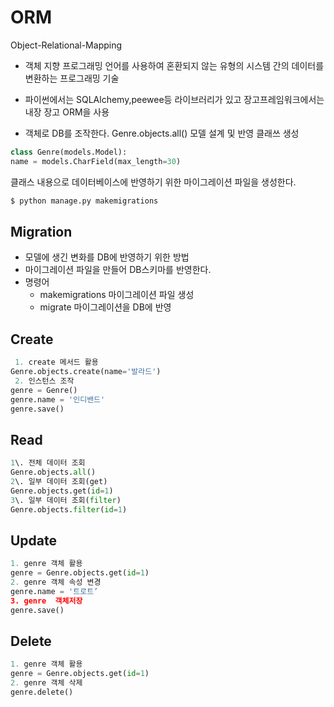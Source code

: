 # ORM

   Object-Relational-Mapping
   - 객체 지향 프로그래밍 언어를 사용하여 혼환되지 않는 유형의 시스템 간의 데이터를 변환하는 프로그래밍 기술
   - 파이썬에서는 SQLAlchemy,peewee등 라이브러리가 있고
   장고프레임워크에서는 내장 장고 ORM을 사용
   
   - 객체로 DB를 조작한다.
   Genre.objects.all()
  모델 설계 및 반영
  클래쓰 생성 
  ```sql
class Genre(models.Model):
name = models.CharField(max_length=30)
```
클래스 내용으로 데이터베이스에 반영하기 위한 마이그레이션 파일을 생성한다.
```bash
$ python manage.py makemigrations
```
##  Migration
- 모델에 생긴 변화를 DB에 반영하기 위한 방법
- 마이그레이션 파일을 만들어 DB스키마를 반영한다.
- 명령어
    - makemigrations 마이그레이션 파일 생성
    - migrate 마이그레이션을 DB에 반영

## Create
```python
 1. create 메서드 활용
Genre.objects.create(name='발라드')
 2. 인스턴스 조작
genre = Genre()
genre.name = '인디밴드'
genre.save()
```

## Read
```python
1\. 전체 데이터 조회 
Genre.objects.all()
2\. 일부 데이터 조회(get)
Genre.objects.get(id=1)
3\. 일부 데이터 조회(filter)
Genre.objects.filter(id=1)
```

## Update
```python
1. genre 객체 활용
genre = Genre.objects.get(id=1)
2. genre 객체 속성 변경
genre.name = '트로트’
3. genre  객체저장
genre.save()
```

## Delete
```python 
1. genre 객체 활용
genre = Genre.objects.get(id=1) 
2. genre 객체 삭제
genre.delete()
```